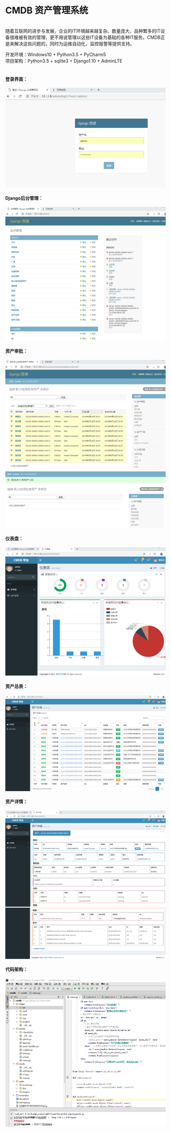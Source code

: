 # CMDB 资产管理系统



<br>
随着互联网的进步与发展，企业的IT环境越来越复杂。数量庞大、品种繁多的IT设备很难被有效的管理，更不用说管理以这些IT设备为基础的各种IT服务。CMDB正是来解决这些问题的，同时为运维自动化，监控报警等提供支持。

开发环境：Windows10 + Python3.5 + PyCharm5<br>
项目架构：Python3.5 + sqlite3 + Django1.10 + AdminLTE  
<br>

#### 登录界面：
![P20180928002224.png](/img/P20180928002224.png)


#### Django后台管理：
![P20180928002341.png](/img/P20180928002341.png)  


#### 资产审批：
![P20180928002444.png](/img/P20180928002444.png)
![P20180928002515.png](/img/P20180928002515.png)


#### 仪表盘：
![P20180928010934.png](/img/P20180928010934.png)


#### 资产总表：
![P20180928011206.png](/img/P20180928011206.png)


#### 资产详情：
![P20180928011648.png](/img/P20180928011648.png)
![P20180928011653.png](/img/P20180928011653.png)


#### 代码架构：

![P20180928011927.png](/img/P20180928011927.png)
